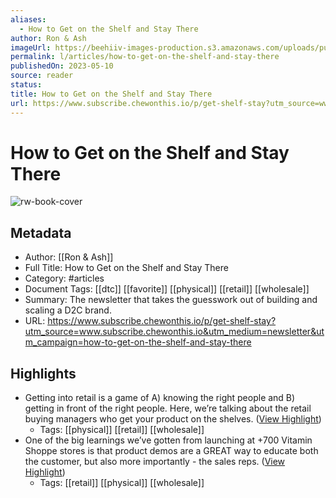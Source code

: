 ```yaml
---
aliases:
  - How to Get on the Shelf and Stay There
author: Ron & Ash
imageUrl: https://beehiiv-images-production.s3.amazonaws.com/uploads/publication/thumbnail/f64b1f3b-b81a-4ab9-8e74-b790b141e9b9/landscape_coverphoto.png
permalink: l/articles/how-to-get-on-the-shelf-and-stay-there
publishedOn: 2023-05-10
source: reader
status: 
title: How to Get on the Shelf and Stay There
url: https://www.subscribe.chewonthis.io/p/get-shelf-stay?utm_source=www.subscribe.chewonthis.io&utm_medium=newsletter&utm_campaign=how-to-get-on-the-shelf-and-stay-there
---
```

# How to Get on the Shelf and Stay There

![rw-book-cover](https://beehiiv-images-production.s3.amazonaws.com/uploads/publication/thumbnail/f64b1f3b-b81a-4ab9-8e74-b790b141e9b9/landscape_coverphoto.png)

## Metadata

- Author: [[Ron & Ash]]
- Full Title: How to Get on the Shelf and Stay There
- Category: #articles
- Document Tags: [[dtc]] [[favorite]] [[physical]] [[retail]] [[wholesale]]
- Summary: The newsletter that takes the guesswork out of building and scaling a D2C brand.
- URL: https://www.subscribe.chewonthis.io/p/get-shelf-stay?utm_source=www.subscribe.chewonthis.io&utm_medium=newsletter&utm_campaign=how-to-get-on-the-shelf-and-stay-there

## Highlights

- Getting into retail is a game of A) knowing the right people and B) getting in front of the right people. Here, we’re talking about the retail buying managers who get your product on the shelves. ([View Highlight](https://read.readwise.io/read/01h2d334gsxk12z904p1d4qfzw))
    - Tags: [[physical]] [[retail]] [[wholesale]]
- One of the big learnings we’ve gotten from launching at +700 Vitamin Shoppe stores is that product demos are a GREAT way to educate both the customer, but also more importantly - the sales reps. ([View Highlight](https://read.readwise.io/read/01h2d35fa9zf18x627veywvg14))
    - Tags: [[retail]] [[physical]] [[wholesale]]
